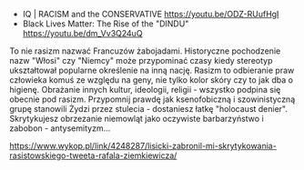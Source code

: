 - IQ | RACISM and the CONSERVATIVE https://youtu.be/ODZ-RUufHgI
- Black Lives Matter: The Rise of the "DINDU" https://youtu.be/dm_Vv3Q24uQ

To nie rasizm nazwać Francuzów żabojadami. Historyczne pochodzenie nazw "Włosi" czy "Niemcy" może przypominać czasy kiedy stereotyp ukształtował popularne określenie na inną nację. Rasizm to odbieranie praw człowieka komuś ze względu na geny, nie tylko kolor skóry czy to jak dba o higienę. Obrażanie innych kultur, ideologii, religii - wszystko podpina się obecnie pod rasizm. Przypomnij prawdę jak ksenofobiczną i szowinistyczną grupę stanowili Żydzi przez stulecia - dostaniesz łatkę "holocaust denier". Skrytykujesz obrzezanie niemowląt jako oczywiste barbarzyństwo i zabobon - antysemityzm...

https://www.wykop.pl/link/4248287/lisicki-zabronil-mi-skrytykowania-rasistowskiego-tweeta-rafala-ziemkiewicza/